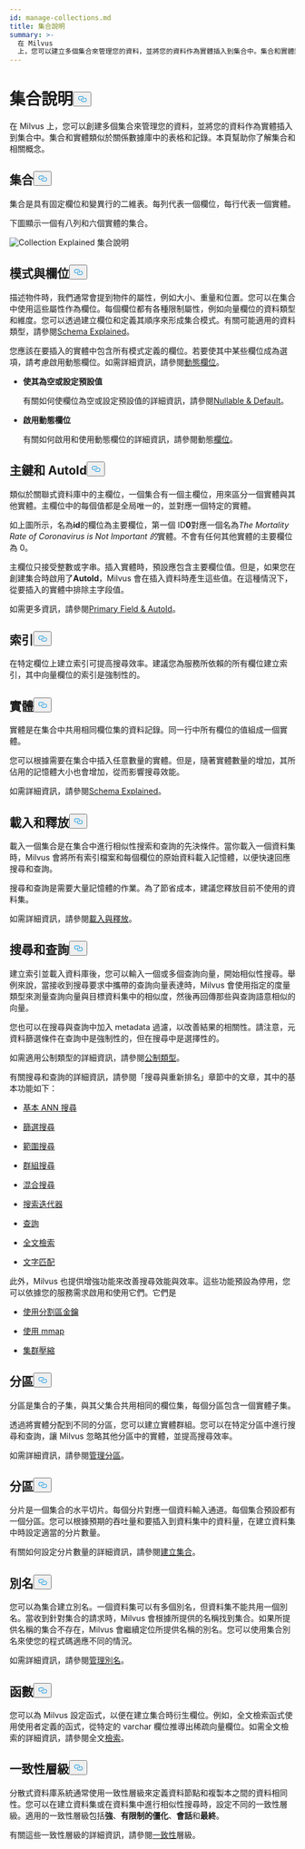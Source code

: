 ```yaml
---
id: manage-collections.md
title: 集合說明
summary: >-
  在 Milvus
  上，您可以建立多個集合來管理您的資料，並將您的資料作為實體插入到集合中。集合和實體類似於關係數據庫中的表格和記錄。本頁可協助您了解集合及相關概念。
---
```

<h1 id="Collection-Explained" class="common-anchor-header">集合說明<button data-href="#Collection-Explained" class="anchor-icon" translate="no">
      <svg translate="no"
        aria-hidden="true"
        focusable="false"
        height="20"
        version="1.1"
        viewBox="0 0 16 16"
        width="16"
      >
        <path
          fill="#0092E4"
          fill-rule="evenodd"
          d="M4 9h1v1H4c-1.5 0-3-1.69-3-3.5S2.55 3 4 3h4c1.45 0 3 1.69 3 3.5 0 1.41-.91 2.72-2 3.25V8.59c.58-.45 1-1.27 1-2.09C10 5.22 8.98 4 8 4H4c-.98 0-2 1.22-2 2.5S3 9 4 9zm9-3h-1v1h1c1 0 2 1.22 2 2.5S13.98 12 13 12H9c-.98 0-2-1.22-2-2.5 0-.83.42-1.64 1-2.09V6.25c-1.09.53-2 1.84-2 3.25C6 11.31 7.55 13 9 13h4c1.45 0 3-1.69 3-3.5S14.5 6 13 6z"
        ></path>
      </svg>
    </button></h1><p>在 Milvus 上，您可以創建多個集合來管理您的資料，並將您的資料作為實體插入到集合中。集合和實體類似於關係數據庫中的表格和記錄。本頁幫助你了解集合和相關概念。</p>
<h2 id="Collection" class="common-anchor-header">集合<button data-href="#Collection" class="anchor-icon" translate="no">
      <svg translate="no"
        aria-hidden="true"
        focusable="false"
        height="20"
        version="1.1"
        viewBox="0 0 16 16"
        width="16"
      >
        <path
          fill="#0092E4"
          fill-rule="evenodd"
          d="M4 9h1v1H4c-1.5 0-3-1.69-3-3.5S2.55 3 4 3h4c1.45 0 3 1.69 3 3.5 0 1.41-.91 2.72-2 3.25V8.59c.58-.45 1-1.27 1-2.09C10 5.22 8.98 4 8 4H4c-.98 0-2 1.22-2 2.5S3 9 4 9zm9-3h-1v1h1c1 0 2 1.22 2 2.5S13.98 12 13 12H9c-.98 0-2-1.22-2-2.5 0-.83.42-1.64 1-2.09V6.25c-1.09.53-2 1.84-2 3.25C6 11.31 7.55 13 9 13h4c1.45 0 3-1.69 3-3.5S14.5 6 13 6z"
        ></path>
      </svg>
    </button></h2><p>集合是具有固定欄位和變異行的二維表。每列代表一個欄位，每行代表一個實體。</p>
<p>下圖顯示一個有八列和六個實體的集合。</p>
<p>
  
   <span class="img-wrapper"> <img translate="no" src="/docs/v2.6.x/assets/collection-explained.png" alt="Collection Explained" class="doc-image" id="collection-explained" />
   </span> <span class="img-wrapper"> <span>集合說明</span> </span></p>
<h2 id="Schema-and-Fields" class="common-anchor-header">模式與欄位<button data-href="#Schema-and-Fields" class="anchor-icon" translate="no">
      <svg translate="no"
        aria-hidden="true"
        focusable="false"
        height="20"
        version="1.1"
        viewBox="0 0 16 16"
        width="16"
      >
        <path
          fill="#0092E4"
          fill-rule="evenodd"
          d="M4 9h1v1H4c-1.5 0-3-1.69-3-3.5S2.55 3 4 3h4c1.45 0 3 1.69 3 3.5 0 1.41-.91 2.72-2 3.25V8.59c.58-.45 1-1.27 1-2.09C10 5.22 8.98 4 8 4H4c-.98 0-2 1.22-2 2.5S3 9 4 9zm9-3h-1v1h1c1 0 2 1.22 2 2.5S13.98 12 13 12H9c-.98 0-2-1.22-2-2.5 0-.83.42-1.64 1-2.09V6.25c-1.09.53-2 1.84-2 3.25C6 11.31 7.55 13 9 13h4c1.45 0 3-1.69 3-3.5S14.5 6 13 6z"
        ></path>
      </svg>
    </button></h2><p>描述物件時，我們通常會提到物件的屬性，例如大小、重量和位置。您可以在集合中使用這些屬性作為欄位。每個欄位都有各種限制屬性，例如向量欄位的資料類型和維度。您可以透過建立欄位和定義其順序來形成集合模式。有關可能適用的資料類型，請參閱<a href="/docs/zh-hant/schema.md">Schema Explained</a>。</p>
<p>您應該在要插入的實體中包含所有模式定義的欄位。若要使其中某些欄位成為選項，請考慮啟用動態欄位。如需詳細資訊，請參閱<a href="/docs/zh-hant/enable-dynamic-field.md">動態欄位</a>。</p>
<ul>
<li><p><strong>使其為空或設定預設值</strong></p>
<p>有關如何使欄位為空或設定預設值的詳細資訊，請參閱<a href="/docs/zh-hant/nullable-and-default.md">Nullable &amp; Default</a>。</p></li>
<li><p><strong>啟用動態欄位</strong></p>
<p>有關如何啟用和使用動態欄位的詳細資訊，請參閱動態<a href="/docs/zh-hant/enable-dynamic-field.md">欄位</a>。</p></li>
</ul>
<h2 id="Primary-key-and-AutoId" class="common-anchor-header">主鍵和 AutoId<button data-href="#Primary-key-and-AutoId" class="anchor-icon" translate="no">
      <svg translate="no"
        aria-hidden="true"
        focusable="false"
        height="20"
        version="1.1"
        viewBox="0 0 16 16"
        width="16"
      >
        <path
          fill="#0092E4"
          fill-rule="evenodd"
          d="M4 9h1v1H4c-1.5 0-3-1.69-3-3.5S2.55 3 4 3h4c1.45 0 3 1.69 3 3.5 0 1.41-.91 2.72-2 3.25V8.59c.58-.45 1-1.27 1-2.09C10 5.22 8.98 4 8 4H4c-.98 0-2 1.22-2 2.5S3 9 4 9zm9-3h-1v1h1c1 0 2 1.22 2 2.5S13.98 12 13 12H9c-.98 0-2-1.22-2-2.5 0-.83.42-1.64 1-2.09V6.25c-1.09.53-2 1.84-2 3.25C6 11.31 7.55 13 9 13h4c1.45 0 3-1.69 3-3.5S14.5 6 13 6z"
        ></path>
      </svg>
    </button></h2><p>類似於關聯式資料庫中的主欄位，一個集合有一個主欄位，用來區分一個實體與其他實體。主欄位中的每個值都是全局唯一的，並對應一個特定的實體。</p>
<p>如上圖所示，名為<strong>id</strong>的欄位為主要欄位，第一個 ID<strong>0</strong>對應一個名為<em>The Mortality Rate of Coronavirus is Not Important 的</em>實體。不會有任何其他實體的主要欄位為 0。</p>
<p>主欄位只接受整數或字串。插入實體時，預設應包含主要欄位值。但是，如果您在創建集合時啟用了<strong>AutoId</strong>，Milvus 會在插入資料時產生這些值。在這種情況下，從要插入的實體中排除主字段值。</p>
<p>如需更多資訊，請參閱<a href="/docs/zh-hant/primary-field.md">Primary Field &amp; AutoId</a>。</p>
<h2 id="Index" class="common-anchor-header">索引<button data-href="#Index" class="anchor-icon" translate="no">
      <svg translate="no"
        aria-hidden="true"
        focusable="false"
        height="20"
        version="1.1"
        viewBox="0 0 16 16"
        width="16"
      >
        <path
          fill="#0092E4"
          fill-rule="evenodd"
          d="M4 9h1v1H4c-1.5 0-3-1.69-3-3.5S2.55 3 4 3h4c1.45 0 3 1.69 3 3.5 0 1.41-.91 2.72-2 3.25V8.59c.58-.45 1-1.27 1-2.09C10 5.22 8.98 4 8 4H4c-.98 0-2 1.22-2 2.5S3 9 4 9zm9-3h-1v1h1c1 0 2 1.22 2 2.5S13.98 12 13 12H9c-.98 0-2-1.22-2-2.5 0-.83.42-1.64 1-2.09V6.25c-1.09.53-2 1.84-2 3.25C6 11.31 7.55 13 9 13h4c1.45 0 3-1.69 3-3.5S14.5 6 13 6z"
        ></path>
      </svg>
    </button></h2><p>在特定欄位上建立索引可提高搜尋效率。建議您為服務所依賴的所有欄位建立索引，其中向量欄位的索引是強制性的。</p>
<h2 id="Entity" class="common-anchor-header">實體<button data-href="#Entity" class="anchor-icon" translate="no">
      <svg translate="no"
        aria-hidden="true"
        focusable="false"
        height="20"
        version="1.1"
        viewBox="0 0 16 16"
        width="16"
      >
        <path
          fill="#0092E4"
          fill-rule="evenodd"
          d="M4 9h1v1H4c-1.5 0-3-1.69-3-3.5S2.55 3 4 3h4c1.45 0 3 1.69 3 3.5 0 1.41-.91 2.72-2 3.25V8.59c.58-.45 1-1.27 1-2.09C10 5.22 8.98 4 8 4H4c-.98 0-2 1.22-2 2.5S3 9 4 9zm9-3h-1v1h1c1 0 2 1.22 2 2.5S13.98 12 13 12H9c-.98 0-2-1.22-2-2.5 0-.83.42-1.64 1-2.09V6.25c-1.09.53-2 1.84-2 3.25C6 11.31 7.55 13 9 13h4c1.45 0 3-1.69 3-3.5S14.5 6 13 6z"
        ></path>
      </svg>
    </button></h2><p>實體是在集合中共用相同欄位集的資料記錄。同一行中所有欄位的值組成一個實體。</p>
<p>您可以根據需要在集合中插入任意數量的實體。但是，隨著實體數量的增加，其所佔用的記憶體大小也會增加，從而影響搜尋效能。</p>
<p>如需詳細資訊，請參閱<a href="/docs/zh-hant/schema.md">Schema Explained</a>。</p>
<h2 id="Load-and-Release" class="common-anchor-header">載入和釋放<button data-href="#Load-and-Release" class="anchor-icon" translate="no">
      <svg translate="no"
        aria-hidden="true"
        focusable="false"
        height="20"
        version="1.1"
        viewBox="0 0 16 16"
        width="16"
      >
        <path
          fill="#0092E4"
          fill-rule="evenodd"
          d="M4 9h1v1H4c-1.5 0-3-1.69-3-3.5S2.55 3 4 3h4c1.45 0 3 1.69 3 3.5 0 1.41-.91 2.72-2 3.25V8.59c.58-.45 1-1.27 1-2.09C10 5.22 8.98 4 8 4H4c-.98 0-2 1.22-2 2.5S3 9 4 9zm9-3h-1v1h1c1 0 2 1.22 2 2.5S13.98 12 13 12H9c-.98 0-2-1.22-2-2.5 0-.83.42-1.64 1-2.09V6.25c-1.09.53-2 1.84-2 3.25C6 11.31 7.55 13 9 13h4c1.45 0 3-1.69 3-3.5S14.5 6 13 6z"
        ></path>
      </svg>
    </button></h2><p>載入一個集合是在集合中進行相似性搜索和查詢的先決條件。當你載入一個資料集時，Milvus 會將所有索引檔案和每個欄位的原始資料載入記憶體，以便快速回應搜尋和查詢。</p>
<p>搜尋和查詢是需要大量記憶體的作業。為了節省成本，建議您釋放目前不使用的資料集。</p>
<p>如需詳細資訊，請參閱<a href="/docs/zh-hant/load-and-release.md">載入與釋放</a>。</p>
<h2 id="Search-and-Query" class="common-anchor-header">搜尋和查詢<button data-href="#Search-and-Query" class="anchor-icon" translate="no">
      <svg translate="no"
        aria-hidden="true"
        focusable="false"
        height="20"
        version="1.1"
        viewBox="0 0 16 16"
        width="16"
      >
        <path
          fill="#0092E4"
          fill-rule="evenodd"
          d="M4 9h1v1H4c-1.5 0-3-1.69-3-3.5S2.55 3 4 3h4c1.45 0 3 1.69 3 3.5 0 1.41-.91 2.72-2 3.25V8.59c.58-.45 1-1.27 1-2.09C10 5.22 8.98 4 8 4H4c-.98 0-2 1.22-2 2.5S3 9 4 9zm9-3h-1v1h1c1 0 2 1.22 2 2.5S13.98 12 13 12H9c-.98 0-2-1.22-2-2.5 0-.83.42-1.64 1-2.09V6.25c-1.09.53-2 1.84-2 3.25C6 11.31 7.55 13 9 13h4c1.45 0 3-1.69 3-3.5S14.5 6 13 6z"
        ></path>
      </svg>
    </button></h2><p>建立索引並載入資料庫後，您可以輸入一個或多個查詢向量，開始相似性搜尋。舉例來說，當接收到搜尋要求中攜帶的查詢向量表達時，Milvus 會使用指定的度量類型來測量查詢向量與目標資料集中的相似度，然後再回傳那些與查詢語意相似的向量。</p>
<p>您也可以在搜尋與查詢中加入 metadata 過濾，以改善結果的相關性。請注意，元資料篩選條件在查詢中是強制性的，但在搜尋中是選擇性的。</p>
<p>如需適用公制類型的詳細資訊，請參閱<a href="/docs/zh-hant/metric.md">公制類型</a>。</p>
<p>有關搜尋和查詢的詳細資訊，請參閱「搜尋與重新排名」章節中的文章，其中的基本功能如下：</p>
<ul>
<li><p><a href="/docs/zh-hant/single-vector-search.md">基本 ANN 搜尋</a></p></li>
<li><p><a href="/docs/zh-hant/filtered-search.md">篩選搜尋</a></p></li>
<li><p><a href="/docs/zh-hant/range-search.md">範圍搜尋</a></p></li>
<li><p><a href="/docs/zh-hant/grouping-search.md">群組搜尋</a></p></li>
<li><p><a href="/docs/zh-hant/multi-vector-search.md">混合搜尋</a></p></li>
<li><p><a href="/docs/zh-hant/with-iterators.md">搜索迭代器</a></p></li>
<li><p><a href="/docs/zh-hant/get-and-scalar-query.md">查詢</a></p></li>
<li><p><a href="/docs/zh-hant/full-text-search.md">全文檢索</a></p></li>
<li><p><a href="/docs/zh-hant/keyword-match.md">文字匹配</a></p></li>
</ul>
<p>此外，Milvus 也提供增強功能來改善搜尋效能與效率。這些功能預設為停用，您可以依據您的服務需求啟用和使用它們。它們是</p>
<ul>
<li><p><a href="/docs/zh-hant/use-partition-key.md">使用分割區金鑰</a></p></li>
<li><p><a href="/docs/zh-hant/mmap.md">使用 mmap</a></p></li>
<li><p><a href="/docs/zh-hant/clustering-compaction.md">集群壓縮</a></p></li>
</ul>
<h2 id="Partition" class="common-anchor-header">分區<button data-href="#Partition" class="anchor-icon" translate="no">
      <svg translate="no"
        aria-hidden="true"
        focusable="false"
        height="20"
        version="1.1"
        viewBox="0 0 16 16"
        width="16"
      >
        <path
          fill="#0092E4"
          fill-rule="evenodd"
          d="M4 9h1v1H4c-1.5 0-3-1.69-3-3.5S2.55 3 4 3h4c1.45 0 3 1.69 3 3.5 0 1.41-.91 2.72-2 3.25V8.59c.58-.45 1-1.27 1-2.09C10 5.22 8.98 4 8 4H4c-.98 0-2 1.22-2 2.5S3 9 4 9zm9-3h-1v1h1c1 0 2 1.22 2 2.5S13.98 12 13 12H9c-.98 0-2-1.22-2-2.5 0-.83.42-1.64 1-2.09V6.25c-1.09.53-2 1.84-2 3.25C6 11.31 7.55 13 9 13h4c1.45 0 3-1.69 3-3.5S14.5 6 13 6z"
        ></path>
      </svg>
    </button></h2><p>分區是集合的子集，與其父集合共用相同的欄位集，每個分區包含一個實體子集。</p>
<p>透過將實體分配到不同的分區，您可以建立實體群組。您可以在特定分區中進行搜尋和查詢，讓 Milvus 忽略其他分區中的實體，並提高搜尋效率。</p>
<p>如需詳細資訊，請參閱<a href="/docs/zh-hant/manage-partitions.md">管理分區</a>。</p>
<h2 id="Shard" class="common-anchor-header">分區<button data-href="#Shard" class="anchor-icon" translate="no">
      <svg translate="no"
        aria-hidden="true"
        focusable="false"
        height="20"
        version="1.1"
        viewBox="0 0 16 16"
        width="16"
      >
        <path
          fill="#0092E4"
          fill-rule="evenodd"
          d="M4 9h1v1H4c-1.5 0-3-1.69-3-3.5S2.55 3 4 3h4c1.45 0 3 1.69 3 3.5 0 1.41-.91 2.72-2 3.25V8.59c.58-.45 1-1.27 1-2.09C10 5.22 8.98 4 8 4H4c-.98 0-2 1.22-2 2.5S3 9 4 9zm9-3h-1v1h1c1 0 2 1.22 2 2.5S13.98 12 13 12H9c-.98 0-2-1.22-2-2.5 0-.83.42-1.64 1-2.09V6.25c-1.09.53-2 1.84-2 3.25C6 11.31 7.55 13 9 13h4c1.45 0 3-1.69 3-3.5S14.5 6 13 6z"
        ></path>
      </svg>
    </button></h2><p>分片是一個集合的水平切片。每個分片對應一個資料輸入通道。每個集合預設都有一個分區。您可以根據預期的吞吐量和要插入到資料集中的資料量，在建立資料集中時設定適當的分片數量。</p>
<p>有關如何設定分片數量的詳細資訊，請參閱<a href="/docs/zh-hant/create-collection.md">建立集合</a>。</p>
<h2 id="Alias" class="common-anchor-header">別名<button data-href="#Alias" class="anchor-icon" translate="no">
      <svg translate="no"
        aria-hidden="true"
        focusable="false"
        height="20"
        version="1.1"
        viewBox="0 0 16 16"
        width="16"
      >
        <path
          fill="#0092E4"
          fill-rule="evenodd"
          d="M4 9h1v1H4c-1.5 0-3-1.69-3-3.5S2.55 3 4 3h4c1.45 0 3 1.69 3 3.5 0 1.41-.91 2.72-2 3.25V8.59c.58-.45 1-1.27 1-2.09C10 5.22 8.98 4 8 4H4c-.98 0-2 1.22-2 2.5S3 9 4 9zm9-3h-1v1h1c1 0 2 1.22 2 2.5S13.98 12 13 12H9c-.98 0-2-1.22-2-2.5 0-.83.42-1.64 1-2.09V6.25c-1.09.53-2 1.84-2 3.25C6 11.31 7.55 13 9 13h4c1.45 0 3-1.69 3-3.5S14.5 6 13 6z"
        ></path>
      </svg>
    </button></h2><p>您可以為集合建立別名。一個資料集可以有多個別名，但資料集不能共用一個別名。當收到針對集合的請求時，Milvus 會根據所提供的名稱找到集合。如果所提供名稱的集合不存在，Milvus 會繼續定位所提供名稱的別名。您可以使用集合別名來使您的程式碼適應不同的情況。</p>
<p>如需詳細資訊，請參閱<a href="/docs/zh-hant/manage-aliases.md">管理別名</a>。</p>
<h2 id="Function" class="common-anchor-header">函數<button data-href="#Function" class="anchor-icon" translate="no">
      <svg translate="no"
        aria-hidden="true"
        focusable="false"
        height="20"
        version="1.1"
        viewBox="0 0 16 16"
        width="16"
      >
        <path
          fill="#0092E4"
          fill-rule="evenodd"
          d="M4 9h1v1H4c-1.5 0-3-1.69-3-3.5S2.55 3 4 3h4c1.45 0 3 1.69 3 3.5 0 1.41-.91 2.72-2 3.25V8.59c.58-.45 1-1.27 1-2.09C10 5.22 8.98 4 8 4H4c-.98 0-2 1.22-2 2.5S3 9 4 9zm9-3h-1v1h1c1 0 2 1.22 2 2.5S13.98 12 13 12H9c-.98 0-2-1.22-2-2.5 0-.83.42-1.64 1-2.09V6.25c-1.09.53-2 1.84-2 3.25C6 11.31 7.55 13 9 13h4c1.45 0 3-1.69 3-3.5S14.5 6 13 6z"
        ></path>
      </svg>
    </button></h2><p>您可以為 Milvus 設定函式，以便在建立集合時衍生欄位。例如，全文檢索函式使用使用者定義的函式，從特定的 varchar 欄位推導出稀疏向量欄位。如需全文檢索的詳細資訊，請參閱全文<a href="/docs/zh-hant/full-text-search.md">檢索</a>。</p>
<h2 id="Consistency-Level" class="common-anchor-header">一致性層級<button data-href="#Consistency-Level" class="anchor-icon" translate="no">
      <svg translate="no"
        aria-hidden="true"
        focusable="false"
        height="20"
        version="1.1"
        viewBox="0 0 16 16"
        width="16"
      >
        <path
          fill="#0092E4"
          fill-rule="evenodd"
          d="M4 9h1v1H4c-1.5 0-3-1.69-3-3.5S2.55 3 4 3h4c1.45 0 3 1.69 3 3.5 0 1.41-.91 2.72-2 3.25V8.59c.58-.45 1-1.27 1-2.09C10 5.22 8.98 4 8 4H4c-.98 0-2 1.22-2 2.5S3 9 4 9zm9-3h-1v1h1c1 0 2 1.22 2 2.5S13.98 12 13 12H9c-.98 0-2-1.22-2-2.5 0-.83.42-1.64 1-2.09V6.25c-1.09.53-2 1.84-2 3.25C6 11.31 7.55 13 9 13h4c1.45 0 3-1.69 3-3.5S14.5 6 13 6z"
        ></path>
      </svg>
    </button></h2><p>分散式資料庫系統通常使用一致性層級來定義資料節點和複製本之間的資料相同性。您可以在建立資料集或在資料集中進行相似性搜尋時，設定不同的一致性層級。適用的一致性層級包括<strong>強</strong>、<strong>有限制的僵化</strong>、<strong>會話</strong>和<strong>最終</strong>。</p>
<p>有關這些一致性層級的詳細資訊，請參閱<a href="/docs/zh-hant/tune_consistency.md">一致性</a>層級。</p>
